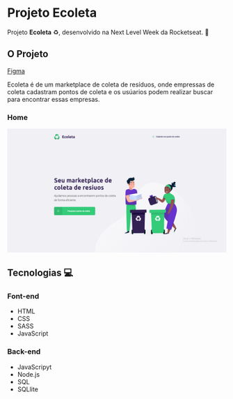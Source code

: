 # Projeto Ecoleta
 
Projeto **Ecoleta** :recycle:, desenvolvido na Next Level Week da Rocketseat. :rocket:

## O Projeto
[Figma](https://www.figma.com/file/Byw4X5etg8VCmezueyhzkC/Ecoleta-(Starter)?node-id=136%3A546)

Ecoleta é de um marketplace de coleta de resíduos, onde empressas de coleta cadastram pontos de coleta e os usúarios podem realizar buscar para encontrar essas empresas.

### Home
![Home](/images/ecoleta-home.png)

## Tecnologias :computer:
### Font-end
- HTML
- CSS
- SASS
- JavaScript

### Back-end
- JavaScripyt
- Node.js
- SQL
- SQLlite
